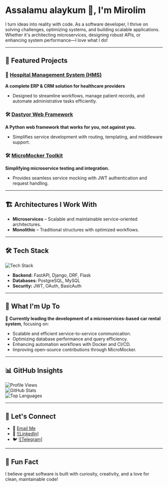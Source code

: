 # Assalamu alaykum 👋, I'm Mirolim 

I turn ideas into reality with code. As a software developer, I thrive on solving challenges, optimizing systems, and building scalable applications. Whether it's architecting microservices, designing robust APIs, or enhancing system performance—I love what I do!  

---

## 🚀 Featured Projects  

### 🏥 [Hospital Management System (HMS)](https://github.com/mirolim-dev/klinik)  
**A complete ERP & CRM solution for healthcare providers**  
- Designed to streamline workflows, manage patient records, and automate administrative tasks efficiently.  

### 🛠 [Dastyor Web Framework](https://github.com/mirolim-dev/dastyor)  
**A Python web framework that works for you, not against you.**  
- Simplifies service development with routing, templating, and middleware support.  

### 🛠 [MicroMocker Toolkit](https://github.com/mirolim-dev/micromocker)  
**Simplifying microservice testing and integration.**  
- Provides seamless service mocking with JWT authentication and request handling.  

---

## 🏗️ Architectures I Work With  

- **Microservices** – Scalable and maintainable service-oriented architectures.  
- **Monolithic** – Traditional structures with optimized workflows.  

---

## 🛠 Tech Stack  

<p align="left">  
  <img src="https://skillicons.dev/icons?i=python,fastapi,django,postgres,linux" alt="Tech Stack" />  
</p>  

- **Backend:** FastAPI, Django, DRF, Flask  
- **Databases:** PostgreSQL, MySQL  
- **Security:** JWT, OAuth, BasicAuth

---

## 🌟 What I'm Up To  

🚗 **Currently leading the development of a microservices-based car rental system**, focusing on:  
- Scalable and efficient service-to-service communication.  
- Optimizing database performance and query efficiency.  
- Enhancing automation workflows with Docker and CI/CD.  
- Improving open-source contributions through MicroMocker.  

---

## 📊 GitHub Insights  

![Profile Views](https://komarev.com/ghpvc/?username=mirolim-dev&color=blue&style=flat)  
![GitHub Stats](https://github-readme-stats.vercel.app/api?username=mirolim-dev&show_icons=true&count_private=true&hide=prs)  
![Top Languages](https://github-readme-stats.vercel.app/api/top-langs/?username=mirolim-dev&layout=compact&langs_count=6)  

---

## 🔗 Let's Connect  

- 📧 [Email Me](mailto:mirolimcoder@example.com)  
- 💼 [![LinkedIn]](https://www.linkedin.com/in/mirolim-turgunov)
- 🐦 [![Telegram]](https://t.me/mirolim_dev)

---

## 🎯 Fun Fact  

I believe great software is built with curiosity, creativity, and a love for clean, maintainable code!  
